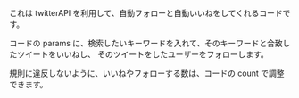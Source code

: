 これは twitterAPI を利用して、自動フォローと自動いいねをしてくれるコードです。

コードの params に、検索したいキーワードを入れて、そのキーワードと合致したツイートをいいねし、
そのツイートをしたユーザーをフォローします。

規則に違反しないように、いいねやフォローする数は、コードの count で調整できます。
